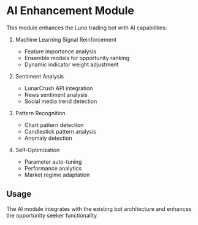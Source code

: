 # AI Enhancement Module

This module enhances the Luno trading bot with AI capabilities:

1. Machine Learning Signal Reinforcement
   - Feature importance analysis
   - Ensemble models for opportunity ranking
   - Dynamic indicator weight adjustment

2. Sentiment Analysis
   - LunarCrush API integration
   - News sentiment analysis
   - Social media trend detection

3. Pattern Recognition
   - Chart pattern detection
   - Candlestick pattern analysis
   - Anomaly detection

4. Self-Optimization
   - Parameter auto-tuning
   - Performance analytics
   - Market regime adaptation

## Usage

The AI module integrates with the existing bot architecture and enhances the opportunity seeker functionality.
